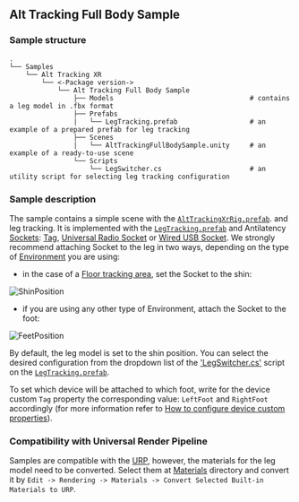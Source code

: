 ## Alt Tracking Full Body Sample

### Sample structure
    .
    └── Samples
        └── Alt Tracking XR
            └── <-Package version->    
                └── Alt Tracking Full Body Sample
                    ├── Models                                  # contains a leg model in .fbx format
                    ├── Prefabs
                    |   └── LegTracking.prefab                  # an example of a prepared prefab for leg tracking
                    ├── Scenes
                    |   └── AltTrackingFullBodySample.unity     # an example of a ready-to-use scene
                    └── Scripts                                 
                        └── LegSwitcher.cs                      # an utility script for selecting leg tracking configuration

### Sample description

The sample contains a simple scene with the [`AltTrackingXrRig.prefab`](../../Prefabs). and leg tracking. 
It is implemented with the [`LegTracking.prefab`](./Prefabs) and Antilatency [Sockets](https://developers.antilatency.com/Terms/Socket_en.html): [Tag](https://developers.antilatency.com/Hardware/Tag_en.html), [Universal Radio Socket](https://developers.antilatency.com/Hardware/Universal_Radio_Socket_en.html) or [Wired USB Socket](https://developers.antilatency.com/Hardware/WiredUSBSocket_en.html). 
We strongly recommend attaching Socket to the leg in two ways, depending on the type of [Environment](https://developers.antilatency.com/Terms/Environment_en.html) you are using:
* in the case of a [Floor tracking area](https://developers.antilatency.com/Hardware/TrackingAreaFloor_en.html), set the Socket to the shin: 

![ShinPosition](https://user-images.githubusercontent.com/69207595/200616197-084e4615-2b7b-4d02-b226-7beffa5abcf5.jpg)
* if you are using any other type of Environment, attach the Socket to the foot: 

![FeetPosition](https://user-images.githubusercontent.com/69207595/200616164-ac7dbad7-d347-4f26-a1b6-9a709f744b34.jpg)

By default, the leg model is set to the shin position. You can select the desired configuration from the dropdown list of the ['LegSwitcher.cs'](./Scripts/LegSwitcher.cs) script on the [`LegTracking.prefab`](./Prefabs).

To set which device will be attached to which foot, write for the device custom `Tag` property the corresponding value: `LeftFoot` and `RightFoot` accordingly (for more information refer to [How to configure device custom properties](https://developers.antilatency.com/HowTo/Set_Device_Custom_Properties_en.html)). 

### Compatibility with Universal Render Pipeline

Samples are compatible with the [URP](https://docs.unity3d.com/Packages/com.unity.render-pipelines.universal@15.0/manual/index.html), however, the materials for the leg model need to be converted. Select them at [Materials](./Models/RoboLeg/Materials) directory and convert it by `Edit -> Rendering -> Materials -> Convert Selected Built-in Materials to URP`.
